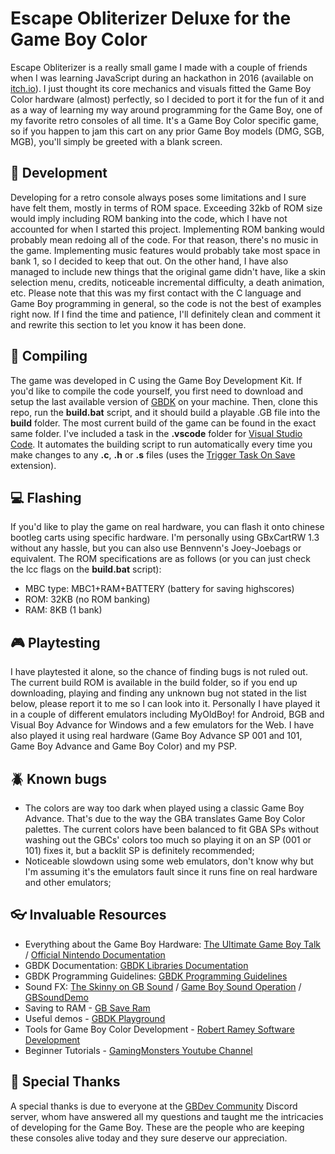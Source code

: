 # Escape Obliterizer Deluxe for the Game Boy Color
Escape Obliterizer is a really small game I made with a couple of friends when I was learning JavaScript during an hackathon in 2016 (available on [itch.io](https://9studios.itch.io/escape-obliterizer)). I just thought its core mechanics and visuals fitted the Game Boy Color hardware (almost) perfectly, so I decided to port it for the fun of it and as a way of learning my way around programming for the Game Boy, one of my favorite retro consoles of all time. It's a Game Boy Color specific game, so if you happen to jam this cart on any prior Game Boy models (DMG, SGB, MGB), you'll simply be greeted with a blank screen.

## :hammer: Development
Developing for a retro console always poses some limitations and I sure have felt them, mostly in terms of ROM space. Exceeding 32kb of ROM size would imply including ROM banking into the code, which I have not accounted for when I started this project. Implementing ROM banking would probably mean redoing all of the code. For that reason, there's no music in the game. Implementing music features would probably take most space in bank 1, so I decided to keep that out. On the other hand, I have also managed to include new things that the original game didn't have, like a skin selection menu, credits, noticeable incremental difficulty, a death animation, etc. Please note that this was my first contact with the C language and Game Boy programming in general, so the code is not the best of examples right now. If I find the time and patience, I'll definitely clean and comment it and rewrite this section to let you know it has been done.

## :file_folder: Compiling
The game was developed in C using the Game Boy Development Kit. If you'd like to compile the code yourself, you first need to download and setup the last available version of [GBDK](http://gbdk.sourceforge.net/) on your machine. Then, clone this repo, run the **build.bat** script, and it should build a playable .GB file into the **build** folder. The most current build of the game can be found in the exact same folder. I've included a task in the **.vscode** folder for [Visual Studio Code](https://code.visualstudio.com/). It automates the building script to run automatically every time you make changes to any **.c**, **.h** or **.s** files (uses the [Trigger Task On Save](https://marketplace.visualstudio.com/items?itemName=Gruntfuggly.triggertaskonsave) extension). 

## :computer: Flashing
If you'd like to play the game on real hardware, you can flash it onto chinese bootleg carts using specific hardware. I'm personally using GBxCartRW 1.3 without any hassle, but you can also use Bennvenn's Joey-Joebags or equivalent. The ROM specifications are as follows (or you can just check the lcc flags on the **build.bat** script):

- MBC type: MBC1+RAM+BATTERY (battery for saving highscores)
- ROM: 32KB (no ROM banking)
- RAM: 8KB (1 bank)

## :video_game: Playtesting
I have playtested it alone, so the chance of finding bugs is not ruled out. The current build ROM is available in the build folder, so if you end up downloading, playing and finding any unknown bug not stated in the list below, please report it to me so I can look into it. Personally I have played it in a couple of different emulators including MyOldBoy! for Android, BGB and Visual Boy Advance for Windows and a few emulators for the Web. I have also played it using real hardware (Game Boy Advance SP 001 and 101, Game Boy Advance and Game Boy Color) and my PSP.

## :beetle: Known bugs
- The colors are way too dark when played using a classic Game Boy Advance. That's due to the way the GBA translates Game Boy Color palettes. The current colors have been balanced to fit GBA SPs without washing out the GBCs' colors too much so playing it on an SP (001 or 101) fixes it, but a backlit SP is definitely recommended;
- Noticeable slowdown using some web emulators, don't know why but I'm assuming it's the emulators fault since it runs fine on real hardware and other emulators;

## :eyeglasses: Invaluable Resources
- Everything about the Game Boy Hardware: [The Ultimate Game Boy Talk](https://www.youtube.com/watch?v=HyzD8pNlpwI) / [Official Nintendo Documentation](https://ia801906.us.archive.org/19/items/GameBoyProgManVer1.1/GameBoyProgManVer1.1.pdf)
- GBDK Documentation: [GBDK Libraries Documentation](http://gbdk.sourceforge.net/doc/html/book01.html)
- GBDK Programming Guidelines: [GBDK Programming Guidelines](http://gbdk.sourceforge.net/guidelines.html)
- Sound FX: [The Skinny on GB Sound](https://github.com/bwhitman/pushpin/blob/master/src/gbsound.txt) / [Game Boy Sound Operation](https://gist.github.com/drhelius/3652407) / [GBSoundDemo](https://github.com/Zal0/GBSoundDemo/blob/master/sound.c)
- Saving to RAM - [GB Save Ram](http://www.devrs.com/gb/files/sram.txt)
- Useful demos - [GBDK Playground](https://github.com/mrombout/gbdk_playground)
- Tools for Game Boy Color Development - [Robert Ramey Software Development](http://rrsd.com/software_development/gameboy_development/)
- Beginner Tutorials - [GamingMonsters Youtube Channel](https://www.youtube.com/playlist?list=PLeEj4c2zF7PaFv5MPYhNAkBGrkx4iPGJo)

## :beers: Special Thanks
A special thanks is due to everyone at the [GBDev Community](https://github.com/gbdev/awesome-gbdev) Discord server, whom have answered all my questions and taught me the intricacies of developing for the Game Boy. These are the people who are keeping these consoles alive today and they sure deserve our appreciation.
